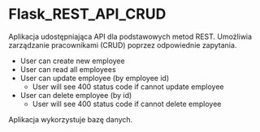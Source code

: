 # Flask_REST_API_CRUD

Aplikacja udostępniająca API dla podstawowych metod REST. Umożliwia zarządzanie pracownikami (CRUD) poprzez odpowiednie zapytania. 
- User can create new employee
- User can read all employees
- User can update employee (by employee id)
  - User will see 400 status code if cannot update employee
- User can delete employee (by id)
  - User will see 400 status code if cannot delete employee
  
Aplikacja wykorzystuje bazę danych.


